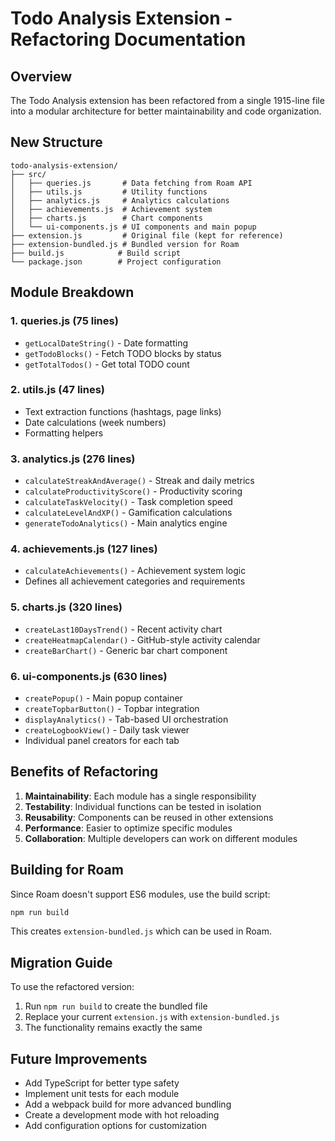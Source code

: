 # Todo Analysis Extension - Refactoring Documentation

## Overview

The Todo Analysis extension has been refactored from a single 1915-line file into a modular architecture for better maintainability and code organization.

## New Structure

```
todo-analysis-extension/
├── src/
│   ├── queries.js       # Data fetching from Roam API
│   ├── utils.js         # Utility functions
│   ├── analytics.js     # Analytics calculations
│   ├── achievements.js  # Achievement system
│   ├── charts.js        # Chart components
│   └── ui-components.js # UI components and main popup
├── extension.js         # Original file (kept for reference)
├── extension-bundled.js # Bundled version for Roam
├── build.js            # Build script
└── package.json        # Project configuration
```

## Module Breakdown

### 1. **queries.js** (75 lines)
- `getLocalDateString()` - Date formatting
- `getTodoBlocks()` - Fetch TODO blocks by status
- `getTotalTodos()` - Get total TODO count

### 2. **utils.js** (47 lines)
- Text extraction functions (hashtags, page links)
- Date calculations (week numbers)
- Formatting helpers

### 3. **analytics.js** (276 lines)
- `calculateStreakAndAverage()` - Streak and daily metrics
- `calculateProductivityScore()` - Productivity scoring
- `calculateTaskVelocity()` - Task completion speed
- `calculateLevelAndXP()` - Gamification calculations
- `generateTodoAnalytics()` - Main analytics engine

### 4. **achievements.js** (127 lines)
- `calculateAchievements()` - Achievement system logic
- Defines all achievement categories and requirements

### 5. **charts.js** (320 lines)
- `createLast10DaysTrend()` - Recent activity chart
- `createHeatmapCalendar()` - GitHub-style activity calendar
- `createBarChart()` - Generic bar chart component

### 6. **ui-components.js** (630 lines)
- `createPopup()` - Main popup container
- `createTopbarButton()` - Topbar integration
- `displayAnalytics()` - Tab-based UI orchestration
- `createLogbookView()` - Daily task viewer
- Individual panel creators for each tab

## Benefits of Refactoring

1. **Maintainability**: Each module has a single responsibility
2. **Testability**: Individual functions can be tested in isolation
3. **Reusability**: Components can be reused in other extensions
4. **Performance**: Easier to optimize specific modules
5. **Collaboration**: Multiple developers can work on different modules

## Building for Roam

Since Roam doesn't support ES6 modules, use the build script:

```bash
npm run build
```

This creates `extension-bundled.js` which can be used in Roam.

## Migration Guide

To use the refactored version:

1. Run `npm run build` to create the bundled file
2. Replace your current `extension.js` with `extension-bundled.js`
3. The functionality remains exactly the same

## Future Improvements

- Add TypeScript for better type safety
- Implement unit tests for each module
- Add a webpack build for more advanced bundling
- Create a development mode with hot reloading
- Add configuration options for customization